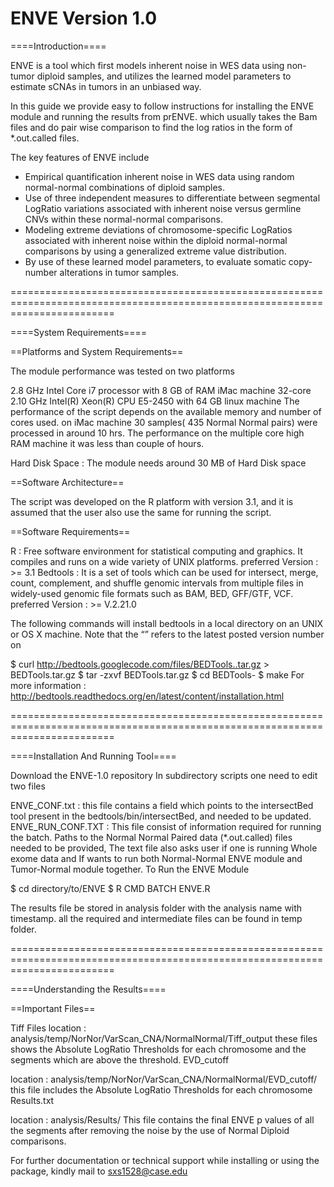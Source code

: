 ENVE Version 1.0
====

====Introduction====

ENVE is a tool which first models inherent noise in WES data using non-tumor diploid samples, and utilizes the learned model parameters to estimate sCNAs in tumors in an unbiased way.

In this guide we provide easy to follow instructions for installing the ENVE module and running the results from prENVE. which usually takes the Bam files and do pair wise comparison to find the log ratios in the form of *.out.called files. 

The key features of ENVE include 
* Empirical quantification inherent noise in WES data using random normal-normal combinations of diploid samples.
* Use of three independent measures to differentiate between segmental LogRatio variations associated with inherent noise versus germline CNVs within these normal-normal comparisons.
* Modeling extreme deviations of chromosome-specific LogRatios associated with inherent noise within the diploid normal-normal comparisons by using a generalized extreme value distribution.
* By use of these learned model parameters, to evaluate somatic copy-number alterations in tumor samples. 

==============================================================================================================================

====System Requirements====

==Platforms and System Requirements==

The module performance was tested on two platforms

2.8 GHz Intel Core i7 processor with 8 GB of RAM iMac machine
32-core 2.10 GHz Intel(R) Xeon(R) CPU E5-2450 with 64 GB linux machine
The performance of the script depends on the available memory and number of cores used. on iMac machine 30 samples( 435 Normal Normal pairs) were processed in around 10 hrs. The performance on the multiple core high RAM machine it was less than couple of hours.

Hard Disk Space : The module needs around 30 MB of Hard Disk space

==Software Architecture==

The script was developed on the R platform with version 3.1, and it is assumed that the user also use the same for running the script.

==Software Requirements==

R : Free software environment for statistical computing and graphics. It compiles and runs on a wide variety of UNIX platforms. 
preferred Version : >= 3.1
Bedtools : It is a set of tools which can be used for intersect, merge, count, complement, and shuffle genomic intervals from multiple files in widely-used genomic file formats such as BAM, BED, GFF/GTF, VCF. 
preferred Version : >= V.2.21.0

The following commands will install bedtools in a local directory on an UNIX or OS X machine. Note that the “” refers to the latest posted version number on

$ curl http://bedtools.googlecode.com/files/BEDTools..tar.gz > BEDTools.tar.gz
$ tar -zxvf BEDTools.tar.gz
$ cd BEDTools-
$ make
For more information : http://bedtools.readthedocs.org/en/latest/content/installation.html

==============================================================================================================================

====Installation And Running Tool====

Download the ENVE-1.0 repository
In subdirectory scripts one need to edit two files

ENVE_CONF.txt : this file contains a field which points to the intersectBed tool present in the bedtools/bin/intersectBed, and needed to be updated.
ENVE_RUN_CONF.TXT : This file consist of information required for running the batch. Paths to the Normal Normal Paired data (*.out.called) files needed to be provided, The text file also asks user if one is running Whole exome data and If wants to run both Normal-Normal ENVE module and Tumor-Normal module together.
To Run the ENVE Module

$ cd directory/to/ENVE 
$ R CMD BATCH ENVE.R

The results file be stored in analysis folder with the analysis name with timestamp. all the required and intermediate files can be found in temp folder.

==============================================================================================================================


====Understanding the Results====

==Important Files==

Tiff Files
location : analysis/temp/NorNor/VarScan_CNA/NormalNormal/Tiff_output
these files shows the Absolute LogRatio Thresholds for each chromosome and the segments which are above the threshold.
EVD_cutoff

location : analysis/temp/NorNor/VarScan_CNA/NormalNormal/EVD_cutoff/
this file includes the Absolute LogRatio Thresholds for each chromosome
Results.txt

location : analysis/Results/
This file contains the final ENVE p values of all the segments after removing the noise by the use of Normal Diploid comparisons.


For further documentation or technical support while installing or using the package, kindly mail to sxs1528@case.edu 

